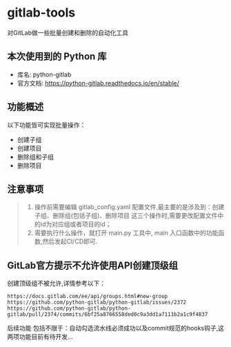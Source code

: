 # gitlab-tools
对GitLab做一些批量创建和删除的自动化工具

## 本次使用到的 Python 库

- 库名: python-gitlab
- 官方文档: https://python-gitlab.readthedocs.io/en/stable/

## 功能概述
以下功能皆可实现批量操作：

- 创建子组
- 创建项目
- 删除组和子组
- 删除项目

## 注意事项
> 1. 操作前需要编辑 gitlab_config.yaml 配置文件,最主要的是涉及到：创建子组、删除组(包括子组)、删除项目 这三个操作时,需要更改配置文件中的id为对应组或者项目的id；
> 2. 需要执行什么操作，就打开 main.py 工具中, main 入口函数中的功能函数,然后发起CI/CD即可.

## GitLab官方提示不允许使用API创建顶级组

创建顶级组不被允许,详情参考以下：
```shell
https://docs.gitlab.com/ee/api/groups.html#new-group
https://github.com/python-gitlab/python-gitlab/issues/2372
https://github.com/python-gitlab/python-gitlab/pull/2374/commits/6bf25a8766558ded0c9a3dd1a7111b2a1c9f4837
```

后续功能 包括不限于：自动勾选流水线必须成功以及commit规范的hooks钩子,这两项功能目前有待开发...
